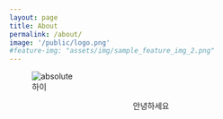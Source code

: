```yaml
---
layout: page
title: About
permalink: /about/
image: '/public/logo.png'
#feature-img: "assets/img/sample_feature_img_2.png"
---
```

<figure>
    <img src='{{ "/public/logo.png" | relative_url }}' alt='absolute'>
    <figcaption> 하이</figcaption>
</figure>

<center>

<p>안녕하세요 </p>  

</center>